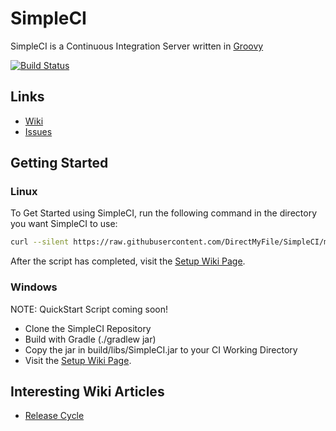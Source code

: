 # SimpleCI

SimpleCI is a Continuous Integration Server written in [Groovy](http://groovy.codehaus.org/)

[![Build Status](https://travis-ci.org/DirectMyFile/SimpleCI.svg?branch=master)](https://travis-ci.org/DirectMyFile/SimpleCI)

## Links

- [Wiki](https://github.com/DirectMyFile/SimpleCI/wiki)
- [Issues](https://github.com/DirectMyFile/SimpleCI/issues)

## Getting Started

### Linux

To Get Started using SimpleCI, run the following command in the directory you want SimpleCI to use:
```bash
curl --silent https://raw.githubusercontent.com/DirectMyFile/SimpleCI/master/src/bin/quickstart.sh | bash
```
After the script has completed, visit the [Setup Wiki Page](https://github.com/DirectMyFile/SimpleCI/wiki/Setup).

### Windows

NOTE: QuickStart Script coming soon!
- Clone the SimpleCI Repository
- Build with Gradle (./gradlew jar)
- Copy the jar in build/libs/SimpleCI.jar to your CI Working Directory
- Visit the [Setup Wiki Page](https://github.com/DirectMyFile/SimpleCI/wiki/Setup).

## Interesting Wiki Articles

- [Release Cycle](https://github.com/DirectMyFile/SimpleCI/wiki/Release-Cycle)